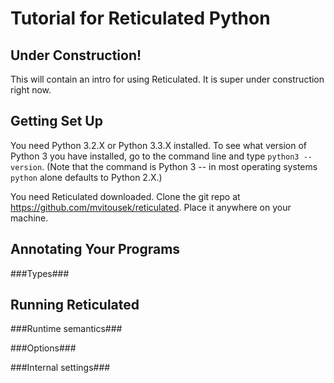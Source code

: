 Tutorial for Reticulated Python
===============================
Under Construction!
-------------------

This will contain an intro for using Reticulated. It is super under
construction right now.

Getting Set Up
--------------

You need Python 3.2.X or Python 3.3.X installed. To see what version
of Python 3 you have installed, go to the command line and type
`python3 --version`. (Note that the command is Python 3 -- in most
operating systems `python` alone defaults to Python 2.X.) 

You need Reticulated downloaded. Clone the git repo at
https://github.com/mvitousek/reticulated. Place it anywhere on your
machine.


Annotating Your Programs
------------------------

###Types###

Running Reticulated
-------------------

###Runtime semantics###

###Options###

###Internal settings###